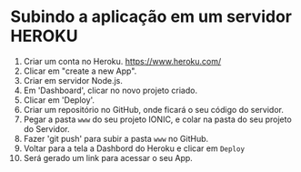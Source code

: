 # Subindo a aplicação em um servidor HEROKU

 1. Criar um conta no Heroku.
 https://www.heroku.com/
 2. Clicar em "create a new App".
 3. Criar em servidor Node.js.
 4. Em 'Dashboard', clicar no novo projeto criado.
 5. Clicar em 'Deploy'.
 6. Criar um repositório no GitHub, onde ficará o seu código do servidor.
 7. Pegar a pasta `www` do seu projeto IONIC, e colar na pasta do seu projeto do Servidor.
 8. Fazer 'git push' para subir a pasta `www` no GitHub.
 9. Voltar para a tela a Dashbord do Heroku e clicar em `Deploy`
 10. Será gerado um link para acessar o seu App.
